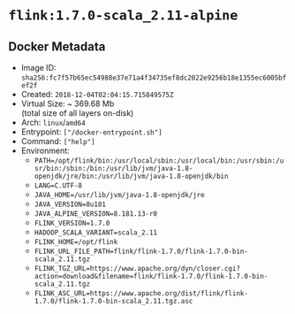 # `flink:1.7.0-scala_2.11-alpine`

## Docker Metadata

- Image ID: `sha256:fc7f57b65ec54988e37e71a4f34735ef8dc2022e9256b18e1355ec6005bfef2f`
- Created: `2018-12-04T02:04:15.715849575Z`
- Virtual Size: ~ 369.68 Mb  
  (total size of all layers on-disk)
- Arch: `linux`/`amd64`
- Entrypoint: `["/docker-entrypoint.sh"]`
- Command: `["help"]`
- Environment:
  - `PATH=/opt/flink/bin:/usr/local/sbin:/usr/local/bin:/usr/sbin:/usr/bin:/sbin:/bin:/usr/lib/jvm/java-1.8-openjdk/jre/bin:/usr/lib/jvm/java-1.8-openjdk/bin`
  - `LANG=C.UTF-8`
  - `JAVA_HOME=/usr/lib/jvm/java-1.8-openjdk/jre`
  - `JAVA_VERSION=8u181`
  - `JAVA_ALPINE_VERSION=8.181.13-r0`
  - `FLINK_VERSION=1.7.0`
  - `HADOOP_SCALA_VARIANT=scala_2.11`
  - `FLINK_HOME=/opt/flink`
  - `FLINK_URL_FILE_PATH=flink/flink-1.7.0/flink-1.7.0-bin-scala_2.11.tgz`
  - `FLINK_TGZ_URL=https://www.apache.org/dyn/closer.cgi?action=download&filename=flink/flink-1.7.0/flink-1.7.0-bin-scala_2.11.tgz`
  - `FLINK_ASC_URL=https://www.apache.org/dist/flink/flink-1.7.0/flink-1.7.0-bin-scala_2.11.tgz.asc`
